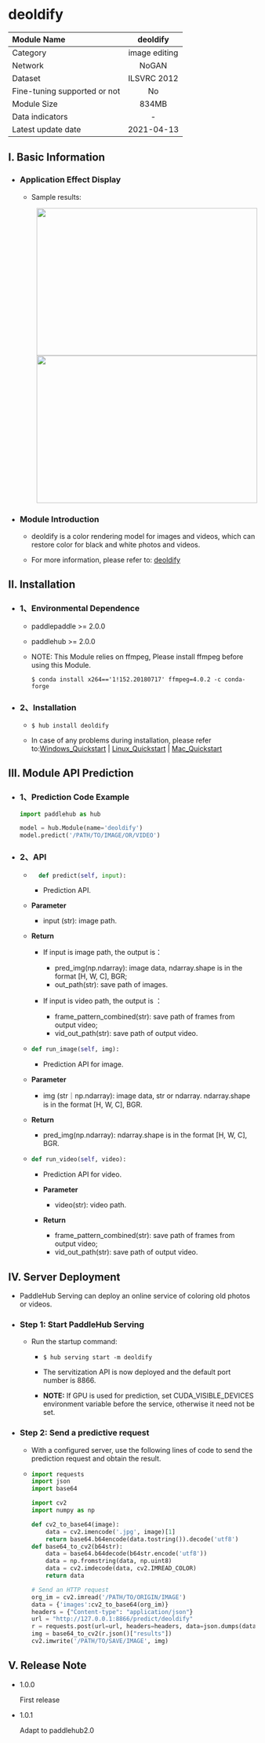 # deoldify

| Module Name |deoldify|
| :--- | :---: | 
|Category|image editing|
|Network |NoGAN|
|Dataset|ILSVRC 2012|
|Fine-tuning supported or not |No|
|Module Size |834MB|
|Data indicators|-|
|Latest update date |2021-04-13|


## I. Basic Information 

- ### Application Effect Display
  
  - Sample results:
    <p align="center">
    <img src="https://user-images.githubusercontent.com/35907364/130886749-668dfa38-42ed-4a09-8d4a-b18af0475375.jpg" width = "450" height = "300" hspace='10'/> <img src="https://user-images.githubusercontent.com/35907364/130886685-76221736-839a-46a2-8415-e5e0dd3b345e.png" width = "450" height = "300" hspace='10'/>
    </p>

- ### Module Introduction

  - deoldify is a color rendering model for images and videos, which can restore color for black and white photos and videos.

  - For more information, please refer to: [deoldify](https://github.com/jantic/DeOldify)

## II. Installation

- ### 1、Environmental Dependence

    - paddlepaddle >= 2.0.0

    - paddlehub >= 2.0.0

    - NOTE: This Module relies on ffmpeg, Please install ffmpeg before using this Module.

      ```shell
      $ conda install x264=='1!152.20180717' ffmpeg=4.0.2 -c conda-forge
      ```


- ### 2、Installation
    - ```shell
      $ hub install deoldify
      ```
      
    - In case of any problems during installation, please refer to:[Windows_Quickstart](../../../../docs/docs_ch/get_start/windows_quickstart.md)
    | [Linux_Quickstart](../../../../docs/docs_ch/get_start/linux_quickstart.md) | [Mac_Quickstart](../../../../docs/docs_ch/get_start/mac_quickstart.md)  


## III. Module API Prediction

  - ### 1、Prediction Code Example

    ```python
    import paddlehub as hub

    model = hub.Module(name='deoldify')
    model.predict('/PATH/TO/IMAGE/OR/VIDEO')
    ```

  - ### 2、API

    - ```python
        def predict(self, input):
        ```

        - Prediction API.

    - **Parameter**

        - input (str): image path.

    - **Return**

        - If input is image path, the output is：
          - pred_img(np.ndarray): image data, ndarray.shape is in the format [H, W, C], BGR;
          - out_path(str): save path of images.

        - If input is video path, the output is ：
          - frame_pattern_combined(str): save path of frames from output video;
          - vid_out_path(str): save path of output video.

    - ```python
      def run_image(self, img):
      ```
        - Prediction API for image.

    - **Parameter**

        - img (str｜np.ndarray): image data,  str or ndarray. ndarray.shape is in the format [H, W, C], BGR.

    - **Return**

        - pred_img(np.ndarray): ndarray.shape is in the format [H, W, C], BGR.

    - ```python
      def run_video(self, video):
      ```
       -  Prediction API for video.

       - **Parameter**

         - video(str): video path.

       - **Return**

         - frame_pattern_combined(str): save path of frames from output video;
         - vid_out_path(str): save path of output video.


## IV. Server Deployment

- PaddleHub Serving can deploy an online service of coloring old photos or videos.


- ### Step 1: Start PaddleHub Serving

    - Run the startup command:

        - ```shell
          $ hub serving start -m deoldify
          ```

        - The servitization API is now deployed and the default port number is 8866.

        - **NOTE:**  If GPU is used for prediction, set CUDA_VISIBLE_DEVICES environment variable before the service, otherwise it need not be set.

- ### Step 2: Send a predictive request

    - With a configured server, use the following lines of code to send the prediction request and obtain the result.

    - ```python
      import requests
      import json
      import base64

      import cv2
      import numpy as np

      def cv2_to_base64(image):
          data = cv2.imencode('.jpg', image)[1]
          return base64.b64encode(data.tostring()).decode('utf8')
      def base64_to_cv2(b64str):
          data = base64.b64decode(b64str.encode('utf8'))
          data = np.fromstring(data, np.uint8)
          data = cv2.imdecode(data, cv2.IMREAD_COLOR)
          return data

      # Send an HTTP request
      org_im = cv2.imread('/PATH/TO/ORIGIN/IMAGE')
      data = {'images':cv2_to_base64(org_im)}
      headers = {"Content-type": "application/json"}
      url = "http://127.0.0.1:8866/predict/deoldify"
      r = requests.post(url=url, headers=headers, data=json.dumps(data))
      img = base64_to_cv2(r.json()["results"])
      cv2.imwrite('/PATH/TO/SAVE/IMAGE', img)
      ```


## V. Release Note

- 1.0.0

  First release

- 1.0.1

  Adapt to paddlehub2.0
